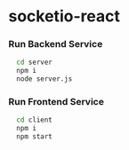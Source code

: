 # socketio-react

### Run Backend Service

```bash
  cd server
  npm i
  node server.js
```

### Run Frontend Service

```bash
  cd client
  npm i
  npm start
```
